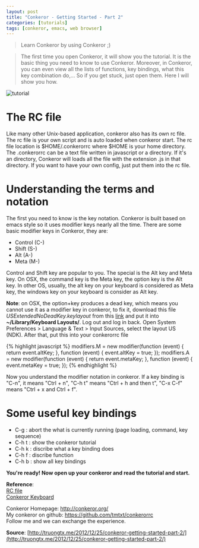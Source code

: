 ```yaml
---
layout: post
title: "Conkeror - Getting Started - Part 2"
categories: [tutorials]
tags: [conkeror, emacs, web browser]
---
```


> Learn Conkeror by using Conkeror ;)

> The first time you open Conkeror, it will show you the tutorial. It is the basic
thing you need to know to use Conkeror. Moreover, in Conkeror, you can even view
all the lists of functions, key bindings, what this key combination do,... So if
you get stuck, just open them. Here I will show you how.

![tutorial](https://googledrive.com/host/0B7i8MgDgsMX3aVNQMUtDbUgzYTQ/uploads/2013/01/tutorial1.png)

# The RC file

Like many other Unix-based application, conkeror also has its own rc
file. The rc file is your own script and is auto loaded when conkeror
start. The rc file location is \$HOME/.conkerorrc where \$HOME is your
home directory. The .conkerorrc can be a text file written in javascript
or a directory. If it's an directory, Conkeror will loads all the file
with the extension .js in that directory. If you want to have your own
config, just put them into the rc file.

# Understanding the terms and notation

The first you need to know is the key notation. Conkeror is built based
on emacs style so it uses modifier keys nearly all the time. There are
some basic modifier keys in Conkeror, they are:

-   Control (C-)
-   Shift (S-)
-   Alt (A-)
-   Meta (M-)

Control and Shift key are popular to you. The special is the Alt key and
Meta key. On OSX, the command key is the Meta key, the option key is the
Alt key. In other OS, usually, the alt key on your keyboard is
considered as Meta key, the windows key on your keyboard is consider as
Alt key.

**Note**: on OSX, the option+key produces a dead key, which means
you cannot use it as a modifier key in conkeror, to fix it, download
this file *USExtendedNoDeadKey.keylayout* from this
[link](http://conkeror.org/Keyboard?action=AttachFile&do=view&target=USExtendedNoDeadKey.keylayout)
and put it into **\~/Library/Keyboard Layouts/**. Log out and log in
back. Open System Preferences \> Language & Text \> Input Sources,
select the layout US (NDK). After that, put this into your conkerorrc
file

{% highlight javascript %}
modifiers.M = new modifier(function (event) { return event.altKey; },
                           function (event) { event.altKey = true; });
modifiers.A = new modifier(function (event) { return event.metaKey; },
                           function (event) { event.metaKey = true; });
{% endhighlight %}

Now you understand the modifier notation in conkeror. If a key binding is "C-n",
it means "Ctrl + n", "C-h t" means "Ctrl + h and then t", "C-x C-f" means
"Ctrl + x and Ctrl + f".

# Some useful key bindings

- C-g : abort the what is currently running (page loading, command, key sequence)
- C-h t : show the conkeror tutorial
- C-h k : discribe what a key binding does
- C-h f : discribe function
- C-h b : show all key bindings

**You're ready! Now open up your conkeror and read the tutorial and start.**

**Reference**:  
[RC file](http://conkeror.org/ConkerorRC)  
[Conkeror Keyboard](http://conkeror.org/Keyboard)  

Conkeror Homepage: <http://conkeror.org/>  
My conkeror on github: <https://github.com/tmtxt/conkerorrc>  
Follow me and we can exchange the experience.

**Source**:
[http://truongtx.me/2012/12/25/conkeror-getting-started-part-2/](http://truongtx.me/2012/12/25/conkeror-getting-started-part-2/)
